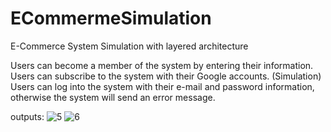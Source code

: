 # ECommermeSimulation
 E-Commerce System Simulation with layered architecture

Users can become a member of the system by entering their information.
Users can subscribe to the system with their Google accounts. (Simulation)
Users can log into the system with their e-mail and password information, otherwise the system will send an error message.


outputs:
![5](https://user-images.githubusercontent.com/34512770/117546315-8586f600-b032-11eb-9f13-eb0f6ae41b69.png)
![6](https://user-images.githubusercontent.com/34512770/117546316-861f8c80-b032-11eb-8ebd-c667bfb67ea8.png)
